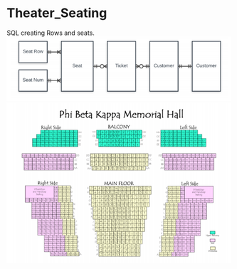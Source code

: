 # Theater_Seating
SQL creating Rows and seats.
![alt text](https://raw.githubusercontent.com/TyreKing/Theater_Seating/master/erd/ERD.png)
![alt text](https://raw.githubusercontent.com/TyreKing/Theater_Seating/master/erd/seatingchart.png)
